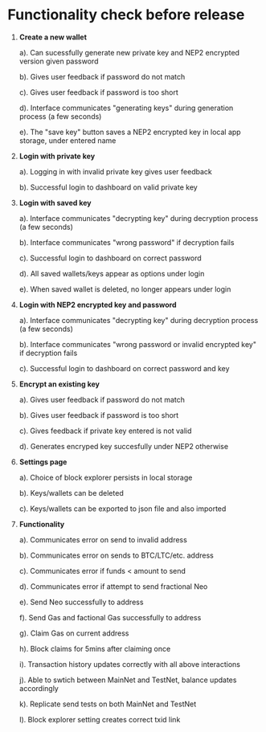 # Functionality check before release

  1. **Create a new wallet**
  
     a). Can sucessfully generate new private key and NEP2 encrypted version given password
     
     b). Gives user feedback if password do not match
     
     c). Gives user feedback if password is too short
     
     d). Interface communicates "generating keys" during generation process (a few seconds)
     
     e). The "save key" button saves a NEP2 encrypted key in local app storage, under entered name
     
  2. **Login with private key**
  
     a). Logging in with invalid private key gives user feedback
     
     b). Successful login to dashboard on valid private key
     
  3. **Login with saved key**
  
     a). Interface communicates "decrypting key" during decryption process (a few seconds)
     
     b). Interface communicates "wrong password" if decryption fails
     
     c). Successful login to dashboard on correct password
     
     d). All saved wallets/keys appear as options under login
     
     e). When saved wallet is deleted, no longer appears under login
     
  4. **Login with NEP2 encrypted key and password**
  
     a). Interface communicates "decrypting key" during decryption process (a few seconds)
     
     b). Interface communicates "wrong password or invalid encrypted key" if decryption fails
     
     c). Successful login to dashboard on correct password and key
     
  5. **Encrypt an existing key**
  
     a). Gives user feedback if password do not match
     
     b). Gives user feedback if password is too short
     
     c). Gives feedback if private key entered is not valid
     
     d). Generates encryped key succesfully under NEP2 otherwise
     
  6. **Settings page**
  
     a). Choice of block explorer persists in local storage
     
     b). Keys/wallets can be deleted
     
     c). Keys/wallets can be exported to json file and also imported
    
  7. **Functionality**
  
     a). Communicates error on send to invalid address
     
     b). Communicates error on sends to BTC/LTC/etc. address
     
     c). Communicates error if funds < amount to send
     
     d). Communicates error if attempt to send fractional Neo
     
     e). Send Neo successfully to address
     
     f). Send Gas and factional Gas successfully to address
     
     g). Claim Gas on current address
     
     h). Block claims for 5mins after claiming once
     
     i). Transaction history updates correctly with all above interactions
     
     j). Able to swtich between MainNet and TestNet, balance updates accordingly
     
     k). Replicate send tests on both MainNet and TestNet
     
     l). Block explorer setting creates correct txid link
     
